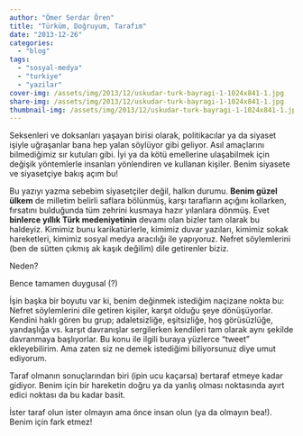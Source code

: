 ```yaml
---
author: "Ömer Serdar Ören"
title: "Türküm, Doğruyum, Tarafım"
date: "2013-12-26"
categories: 
  - "blog"
tags: 
  - "sosyal-medya"
  - "turkiye"
  - "yazilar"
cover-img: /assets/img/2013/12/uskudar-turk-bayragi-1-1024x841-1.jpg
share-img: /assets/img/2013/12/uskudar-turk-bayragi-1-1024x841-1.jpg
thumbnail-img: /assets/img/2013/12/uskudar-turk-bayragi-1-1024x841-1.jpg
---
```



Seksenleri ve doksanları yaşayan birisi olarak, politikacılar ya da siyaset işiyle uğraşanlar bana hep yalan söylüyor gibi geliyor. Asıl amaçlarını bilmediğimiz sır kutuları gibi. İyi ya da kötü emellerine ulaşabilmek için değişik yöntemlerle insanları yönlendiren ve kullanan kişiler. Benim siyasete ve siyasetçiye bakış açım bu!

Bu yazıyı yazma sebebim siyasetçiler değil, halkın durumu. **Benim güzel ülkem** de milletim belirli saflara bölünmüş, karşı tarafların açığını kollarken, fırsatını bulduğunda tüm zehrini kusmaya hazır yılanlara dönmüş. Evet **binlerce yıllık Türk medeniyetinin** devamı olan bizler tam olarak bu haldeyiz. Kimimiz bunu karikatürlerle, kimimiz duvar yazıları, kimimiz sokak hareketleri, kimimiz sosyal medya aracılığı ile yapıyoruz. Nefret söylemlerini (ben de sütten çıkmış ak kaşık değilim) dile getirenler biziz.

Neden?

Bence tamamen duygusal (?)

İşin başka bir boyutu var ki, benim değinmek istediğim naçizane nokta bu: Nefret söylemlerini dile getiren kişiler, karşıt olduğu şeye dönüşüyorlar. Kendini haklı gören bu grup; adaletsizliğe, eşitsizliğe, hoş görüsüzlüğe, yandaşlığa vs. karşıt davranışlar sergilerken kendileri tam olarak aynı şekilde davranmaya başlıyorlar. Bu konu ile ilgili buraya yüzlerce “tweet” ekleyebilirim. Ama zaten siz ne demek istediğimi biliyorsunuz diye umut ediyorum.

Taraf olmanın sonuçlarından biri (ipin ucu kaçarsa) bertaraf etmeye kadar gidiyor. Benim için bir hareketin doğru ya da yanlış olması noktasında ayırt edici noktası da bu kadar basit.

İster taraf olun ister olmayın ama önce insan olun (ya da olmayın bea!). Benim için fark etmez!
